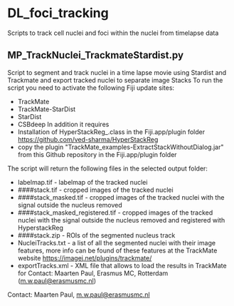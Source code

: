 # DL_foci_tracking
Scripts to track cell nuclei and foci within the nuclei from timelapse data

## MP_TrackNuclei_TrackmateStardist.py
Script to segment and track nuclei in a time lapse movie using Stardist and Trackmate and export tracked nuclei to separate image Stacks
 To run the script you need to activate the following Fiji update sites:
 - TrackMate
 - TrackMate-StarDist
 - StarDist
 - CSBdeep
In addition it requires 
 - Installation of  HyperStackReg_.class in the Fiji.app/plugin folder https://github.com/ved-sharma/HyperStackReg
 - copy the plugin "TrackMate_examples-ExtractStackWithoutDialog.jar" from this Github repository in the Fiji.app/plugin folder
 
The script will return the following files in the selected output folder:
 - labelmap.tif - labelmap of the tracked nuclei
 - ####stack.tif - cropped images of the tracked nuclei
 - ####stack_masked.tif - cropped images of the tracked nuclei with the signal outside the nucleus removed
 - ####stack_masked_registered.tif - cropped images of the tracked nuclei with the signal outside the nucleus removed and registered with HyperstackReg
 - ####stack.zip - ROIs of the segmented nucleus track
 - NucleiTracks.txt - a list of all the segmented nuclei with their image features, more info can be found of these features at the TrackMate website https://imagej.net/plugins/trackmate/
 - exportTracks.xml - XML file that allows to load the results in TrackMate for 
Contact: Maarten Paul, Erasmus MC, Rotterdam (m.w.paul@erasmusmc.nl)


Contact: Maarten Paul, m.w.paul@erasmusmc.nl
